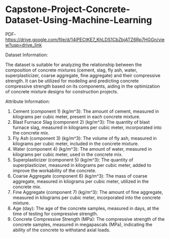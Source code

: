 # Capstone-Project-Concrete-Dataset-Using-Machine-Learning

PDF- https://drive.google.com/file/d/14iPECtKE7_KhLDS1CbZbjATZ6Rp7HGGn/view?usp=drive_link

Dataset Information: 

The dataset is suitable for analyzing the relationship between the composition of concrete mixtures (cement, slag, fly ash, water, superplasticizer, coarse aggregate, fine aggregate) and their compressive strength. It can be utilized for modeling and predicting concrete compressive strength based on its components, aiding in the optimization of concrete mixture designs for construction projects.

Attribute Information:

1. Cement (component 1) (kg/m^3): The amount of cement, measured in kilograms per cubic meter, present in each concrete mixture.
2. Blast Furnace Slag (component 2) (kg/m^3): The quantity of blast furnace slag, measured in kilograms per cubic meter, incorporated into the concrete mix.
3. Fly Ash (component 3) (kg/m^3): The volume of fly ash, measured in kilograms per cubic meter, included in the concrete mixture.
4. Water (component 4) (kg/m^3): The amount of water, measured in kilograms per cubic meter, used in the concrete mix.
5. Superplasticizer (component 5) (kg/m^3): The quantity of superplasticizer, measured in kilograms per cubic meter, added to improve the workability of the concrete.
6. Coarse Aggregate (component 6) (kg/m^3): The mass of coarse aggregate, measured in kilograms per cubic meter, utilized in the concrete mix.
7. Fine Aggregate (component 7) (kg/m^3): The amount of fine aggregate, measured in kilograms per cubic meter, incorporated into the concrete mixture.
8. Age (day): The age of the concrete samples, measured in days, at the time of testing for compressive strength.
9. Concrete Compressive Strength (MPa): The compressive strength of the concrete samples, measured in megapascals (MPa), indicating the ability of the concrete to withstand axial loads.




